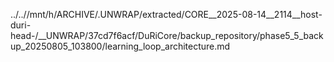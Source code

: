 ../..//mnt/h/ARCHIVE/.UNWRAP/extracted/CORE__2025-08-14__2114__host-duri-head-/__UNWRAP/37cd7f6acf/DuRiCore/backup_repository/phase5_5_backup_20250805_103800/learning_loop_architecture.md